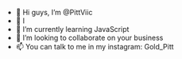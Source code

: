 - 👋 Hi guys, I’m @PittViic
- 👀 I 
- 🌱 I’m currently learning JavaScript
- 💞️ I’m looking to collaborate on your business
- 📫 You can talk to me in my instagram: Gold_Pitt
<!---
PittViic/PittViic is a ✨ special ✨ repository because its `README.md` (this file) appears on your GitHub profile.
You can click the Preview link to take a look at your changes.
--->
